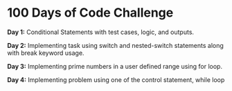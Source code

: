 # 100 Days of Code Challenge

**Day 1:** Conditional Statements with test cases, logic, and outputs.

**Day 2:** Implementing task using switch and nested-switch statements along with break keyword usage.

**Day 3:** Implementing prime numbers in a user defined range using for loop.

**Day 4:** Implementing problem using one of the control statement, while loop
